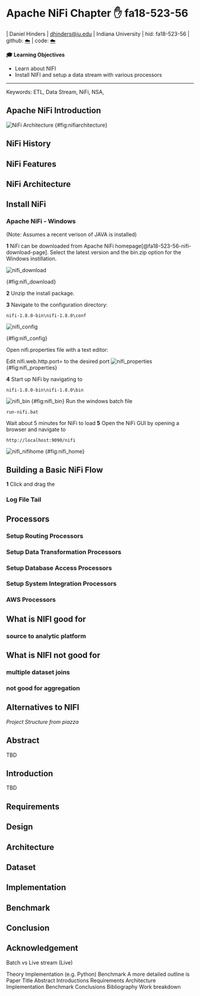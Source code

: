 # Apache NiFi Chapter :hand: fa18-523-56

| Daniel Hinders
| dhinders@iu.edu
| Indiana University
| hid: fa18-523-56
| github: [:cloud:](https://github.com/cloudmesh-community/fa18-523-56/blob/master/project-report/report.md)
| code: [:cloud:](https://github.com/cloudmesh-community/fa18-523-56/blob/master/project-code/code)

**:mortar_board: Learning Objectives**

* Learn about NIFI
* Install NIFI and setup a data stream with various processors
---

Keywords: ETL, Data Stream, NiFi, NSA, 


## Apache NiFi Introduction
![NiFi Architecture](images/nifi_architecture.PNG)
{#fig:nifiarchitecture}

## NiFi History

## NiFi Features

## NiFi Architecture

## Install NiFi


### Apache NiFi - Windows

(Note: Assumes a recent verison of JAVA is installed)

**1**
NiFi can be downloaded from Apache NiFi homepage[@fa18-523-56-nifi-download-page]. Select the latest version and the bin.zip option for the Windows instillation.

![nifi_download](images/nifi_download.png)

{#fig:nifi_download}

**2**
Unzip the install package.

**3**
Navigate to the configuration directory:
``` 
nifi-1.8.0-bin\nifi-1.8.0\conf
```
![nifi_config](images/nifi_config.png)

{#fig:nifi_config}

Open nifi.properties file with a text editor:

Edit nifi.web.http.port= to the desired port
![nifi_properties](images/nifi_properties.png)
{#fig:nifi_properties}

**4**
Start up NiFi by navigating to
``` 
nifi-1.8.0-bin\nifi-1.8.0\bin
```
![nifi_bin](images/nifi_bin.png)
{#fig:nifi_bin}
Run the windows batch file
``` 
run-nifi.bat
```
Wait about 5 minutes for NiFi to load
**5**
Open the NiFi GUI by opening a browser and navigate to
```
http://localhost:9090/nifi
```
![nifi_nifihome](images/nifi_home.png)
{#fig:nifi_home}

## Building a Basic NiFi Flow

**1**
Click and drag the 

### Log File Tail

### 

## Processors

### Setup Routing Processors

### Setup Data Transformation Processors

### Setup Database Access Processors

### Setup System Integration Processors

### AWS Processors

## What is NIFI good for
### source to analytic platform
### 

## What is NIFI not good for
### multiple dataset joins
### not good for aggregation  


## Alternatives to NIFI




*Project Structure from piazza*

## Abstract

TBD

## Introduction

TBD

## Requirements

## Design 

## Architecture

## Dataset

## Implementation

## Benchmark

## Conclusion

## Acknowledgement




Batch vs Live stream (Live)
 
Theory
Implementation (e.g. Python)
Benchmark
A more detailed outline is
Paper
Title
Abstract
Introductions
Requirements
Architecture
Implementation
Benchmark
Conclusions
Bibliography
Work breakdown


